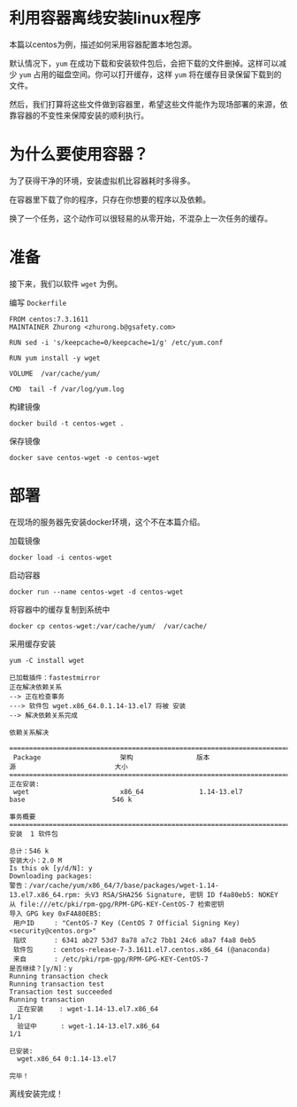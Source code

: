 利用容器离线安装linux程序
=======================

本篇以centos为例，描述如何采用容器配置本地包源。

默认情况下，`yum` 在成功下载和安装软件包后，会把下载的文件删掉。这样可以减少 `yum` 占用的磁盘空间。你可以打开缓存，这样 `yum` 将在缓存目录保留下载到的文件。

然后，我们打算将这些文件做到容器里，希望这些文件能作为现场部署的来源，依靠容器的不变性来保障安装的顺利执行。

# 为什么要使用容器？

为了获得干净的环境，安装虚拟机比容器耗时多得多。

在容器里下载了你的程序，只存在你想要的程序以及依赖。

换了一个任务，这个动作可以很轻易的从零开始，不混杂上一次任务的缓存。

# 准备

接下来，我们以软件 `wget` 为例。

编写 `Dockerfile`
```
FROM centos:7.3.1611
MAINTAINER Zhurong <zhurong.b@gsafety.com>

RUN sed -i 's/keepcache=0/keepcache=1/g' /etc/yum.conf

RUN yum install -y wget

VOLUME  /var/cache/yum/

CMD  tail -f /var/log/yum.log
```

构建镜像
```
docker build -t centos-wget .
```

保存镜像
```
docker save centos-wget -o centos-wget
```

# 部署

在现场的服务器先安装docker环境，这个不在本篇介绍。

加载镜像
```
docker load -i centos-wget
```

启动容器
```
docker run --name centos-wget -d centos-wget
```

将容器中的缓存复制到系统中
```
docker cp centos-wget:/var/cache/yum/  /var/cache/
```

采用缓存安装
```
yum -C install wget
```
```
已加载插件：fastestmirror
正在解决依赖关系
--> 正在检查事务
---> 软件包 wget.x86_64.0.1.14-13.el7 将被 安装
--> 解决依赖关系完成

依赖关系解决

============================================================================================================================
 Package                    架构                版本                        源                         大小
============================================================================================================================
正在安装:
 wget                       x86_64              1.14-13.el7                 base                      546 k

事务概要
============================================================================================================================
安装  1 软件包

总计：546 k
安装大小：2.0 M
Is this ok [y/d/N]: y
Downloading packages:
警告：/var/cache/yum/x86_64/7/base/packages/wget-1.14-13.el7.x86_64.rpm: 头V3 RSA/SHA256 Signature, 密钥 ID f4a80eb5: NOKEY
从 file:///etc/pki/rpm-gpg/RPM-GPG-KEY-CentOS-7 检索密钥
导入 GPG key 0xF4A80EB5:
 用户ID     : "CentOS-7 Key (CentOS 7 Official Signing Key) <security@centos.org>"
 指纹       : 6341 ab27 53d7 8a78 a7c2 7bb1 24c6 a8a7 f4a8 0eb5
 软件包     : centos-release-7-3.1611.el7.centos.x86_64 (@anaconda)
 来自       : /etc/pki/rpm-gpg/RPM-GPG-KEY-CentOS-7
是否继续？[y/N]：y
Running transaction check
Running transaction test
Transaction test succeeded
Running transaction
  正在安装    : wget-1.14-13.el7.x86_64                                                                                                                                                              1/1 
  验证中      : wget-1.14-13.el7.x86_64                                                                                                                                                              1/1 

已安装:
  wget.x86_64 0:1.14-13.el7                                                                                                                                                                              

完毕！
```

离线安装完成！